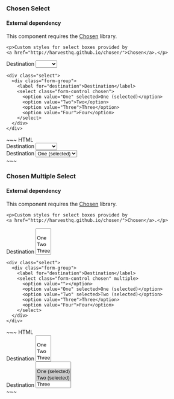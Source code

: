 <div class="example">
  <div class="sheet-header">
    <h3 id="chosen-select">Chosen Select</h3>
  </div>

  <div class="bs-callout bs-callout-danger">
    <h4>External dependency</h4>
    <p>
      This component requires the
      <a href="http://harvesthq.github.io/chosen/">Chosen</a> library.
    </p>

    <p>Custom styles for select boxes provided by
    <a href="http://harvesthq.github.io/chosen/">Chosen</a>.</p>
  </div>

  <div class="bs-example bs-sheet" data-example-id="chosen-select">
    <div class="select">
      <div class="form-group">
        <label for="destination">Destination</label>
        <select class="form-control chosen">
          <option value=""></option>
          <option value="One">One</option>
          <option value="Two">Two</option>
          <option value="Three">Three</option>
          <option value="Four">Four</option>
        </select>
      </div>
    </div>

    <div class="select">
      <div class="form-group">
        <label for="destination">Destination</label>
        <select class="form-control chosen">
          <option value="One" selected>One (selected)</option>
          <option value="Two">Two</option>
          <option value="Three">Three</option>
          <option value="Four">Four</option>
        </select>
      </div>
    </div>
  </div>
</div>
~~~ HTML
<div class="select">
  <div class="form-group">
    <label for="destination">Destination</label>
    <select class="form-control chosen">
      <option value=""></option>
      <option value="One">One</option>
      <option value="Two">Two</option>
      <option value="Three">Three</option>
      <option value="Four">Four</option>
    </select>
  </div>
</div>

<div class="select">
  <div class="form-group">
    <label for="destination">Destination</label>
    <select class="form-control chosen">
      <option value="One" selected>One (selected)</option>
      <option value="Two">Two</option>
      <option value="Three">Three</option>
      <option value="Four">Four</option>
    </select>
  </div>
</div>
~~~

<div class="example">
  <div class="sheet-header">
    <h3 id="chosen-multiple-select">Chosen Multiple Select</h3>
  </div>

  <div class="bs-callout bs-callout-danger">
    <h4>External dependency</h4>
    <p>
      This component requires the
      <a href="http://harvesthq.github.io/chosen/">Chosen</a> library.
    </p>

    <p>Custom styles for select boxes provided by
    <a href="http://harvesthq.github.io/chosen/">Chosen</a>.</p>
  </div>

  <div class="bs-example bs-sheet" data-example-id="chosen-multiple-select">
    <div class="select">
      <div class="form-group">
        <label for="destination">Destination</label>
        <select class="form-control chosen" multiple>
          <option value=""></option>
          <option value="One">One</option>
          <option value="Two">Two</option>
          <option value="Three">Three</option>
          <option value="Four">Four</option>
        </select>
      </div>
    </div>

    <div class="select">
      <div class="form-group">
        <label for="destination">Destination</label>
        <select class="form-control chosen" multiple>
          <option value=""></option>
          <option value="One" selected>One (selected)</option>
          <option value="Two" selected>Two (selected)</option>
          <option value="Three">Three</option>
          <option value="Four">Four</option>
        </select>
      </div>
    </div>
  </div>
</div>
~~~ HTML
<div class="select">
  <div class="form-group">
    <label for="destination">Destination</label>
    <select class="form-control chosen" multiple>
      <option value=""></option>
      <option value="One">One</option>
      <option value="Two">Two</option>
      <option value="Three">Three</option>
      <option value="Four">Four</option>
    </select>
  </div>
</div>

<div class="select">
  <div class="form-group">
    <label for="destination">Destination</label>
    <select class="form-control chosen" multiple>
      <option value=""></option>
      <option value="One" selected>One (selected)</option>
      <option value="Two" selected>Two (selected)</option>
      <option value="Three">Three</option>
      <option value="Four">Four</option>
    </select>
  </div>
</div>
~~~
